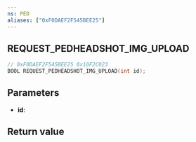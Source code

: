 ```yaml
---
ns: PED
aliases: ["0xF0DAEF2F545BEE25"]
---
```

## REQUEST_PEDHEADSHOT_IMG_UPLOAD

```c
// 0xF0DAEF2F545BEE25 0x10F2C023
BOOL REQUEST_PEDHEADSHOT_IMG_UPLOAD(int id);
```


## Parameters
* **id**: 

## Return value
